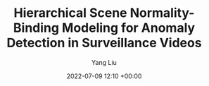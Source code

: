 ---
layout: post
title:  "Hierarchical Scene Normality-Binding Modeling for Anomaly Detection in Surveillance Videos"
date:   2022-07-09 12:10 +00:00
image: images/ACMM.jpg
categories: research
author: "Yang Liu"
authors: " Qianyue Bao, Fang Liu, Yang Liu, Licheng Jiao, Xu Liu, Lingling Li"
venue: "Proceedings of the 30th ACM international conference on multimedia"
arxiv: 
code: 
website: 
---